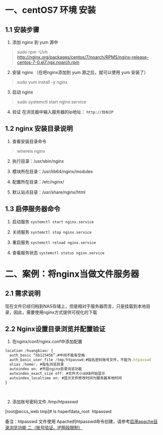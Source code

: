 ​

# 一、centOS7 环境 安装

## 1.1 安装步骤
1. 添加 nginx 到 yum 源中
> sudo rpm -Uvh http://nginx.org/packages/centos/7/noarch/RPMS/nginx-release-centos-7-0.el7.ngx.noarch.rpm

2. 安装 nginx （在吧nginx添加到 yum 源之后，就可以使用 yum 安装了）
> sudo yum install -y nginx

3. 启动 nginx
> sudo systemctl start nginx.service

4. 验证
在浏览器中输入服务器的ip地址： `http://目标IP`

## 1.2 nginx 安装目录说明

1. 查看安装目录命令
> whereis nginx

2. 执行目录：/usr/sbin/nginx

3. 模块所在目录：/usr/lib64/nginx/modules

4. 配置所在目录：/etc/nginx/

5. 默认站点目录：/usr/share/nginx/html

## 1.3 启停服务器命令

1. 启动服务 `systemctl start nginx.service`

2. 关闭服务 `systemctl stop nginx.service`

3. 重启服务 `systemctl reload nginx.service`

4. 查看服务状态 `systemctl status nginx.service`


# 二、案例：将nginx当做文件服务器

## 2.1 需求说明

现在文件已经归档到NAS存储上，但是相对于服务器而言，只是挂载到本地目录，因此，需要使用nginx方式提供可视化的下载

## 2.2 Nginx设置目录浏览并配置验证

1. 在nginx/conf/nginx.conf中添加配置

```js
location /huangbiao/ {
  auth_basic “hb123456”;#中间不能有空格
  auth_basic_user_file /tmp/htpasswd;#指名密码账号文件，不能为.htpasswd
  alias /home/; #指名浏览目录
  autoindex on; #开启nginx目录浏览功能
  autoindex_exact_size off; #文件大小从KB开始显示
  autoindex_localtime on; #显示文件修改时间为服务器本地时间
}
```
 

2. 添加账号密码文件 /tmp/htpasswd

[root@eccs_web tmp]# ls
hsperfdata_root  htpasswd

备注：htpasswd 文件使用 Apache的htpasswd命令创建，请参考[启用apache目录浏览功能 二（账号验证、IP网段限制） ](http://hbiao68.iteye.com/blog/2165087)


​